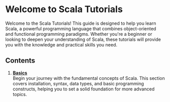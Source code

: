 # Welcome to Scala Tutorials

Welcome to the Scala Tutorials! This guide is designed to help you learn Scala, a powerful programming language that combines object-oriented and functional programming paradigms. Whether you're a beginner or looking to deepen your understanding of Scala, these tutorials will provide you with the knowledge and practical skills you need.

## Contents

1. [**Basics**](basics.md)  
   Begin your journey with the fundamental concepts of Scala. This section covers installation, syntax, data types, and basic programming constructs, helping you to set a solid foundation for more advanced topics.
